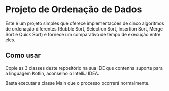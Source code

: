 # Projeto de Ordenação de Dados

Este é um projeto simples que oferece implementações de cinco algoritmos de ordenação diferentes (Bubble Sort, Selection Sort, Insertion Sort, Merge Sort e Quick Sort) e fornece um comparativo de tempo de execução entre eles.

## Como usar

Copie as 3 classes deste repositório na sua IDE que contenha suporte para a linguagem Kotlin, aconselho o IntelliJ IDEA.

Basta executar a classe Main que o processo ocorrerá normalmente.
